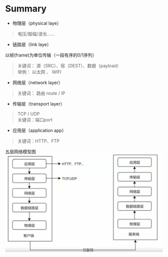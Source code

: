 
# Summary

- 物理层（physical laye）

> 电压/振幅/波长......

- 链路层（link laye）

以帧(frame)为单位传输（一段有序的0/1序列）  
>关键词： 源（SRC）、宿（DEST）、数据（payload）  
举例：  以太网 、 WIFI

- 网络层（network layer）  

> 关键词： 路由 route / IP

- 传输层（transport layer）

> TCP / UDP  
关键词：端口port

- 应用层（application app）  

> 关键词：HTTP、FTP


五层网络模型图  
![](img/五层网络模型.jpg)




